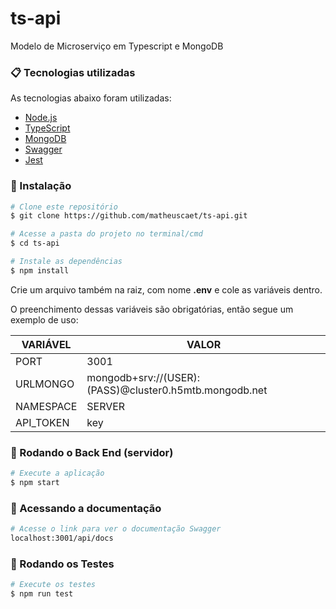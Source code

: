 # ts-api

Modelo de Microserviço em Typescript e MongoDB

### 📋 Tecnologias utilizadas

As tecnologias abaixo foram utilizadas:

- [Node.js](https://nodejs.org/en/)
- [TypeScript](https://www.typescriptlang.org/)
- [MongoDB](https://www.mongodb.com/try/download/community)
- [Swagger](https://swagger.io/)
- [Jest](https://jestjs.io/pt-BR/)

### 🔧 Instalação

```bash
# Clone este repositório
$ git clone https://github.com/matheuscaet/ts-api.git

# Acesse a pasta do projeto no terminal/cmd
$ cd ts-api

# Instale as dependências
$ npm install
```

Crie um arquivo também na raiz, com nome **.env** e cole as variáveis dentro.

O preenchimento dessas variáveis são obrigatórias, então segue um exemplo de uso:

| VARIÁVEL  | VALOR                                                  |
| --------- | ------------------------------------------------------ |
| PORT      | 3001                                                   |
| URLMONGO  | mongodb+srv://(USER):(PASS)@cluster0.h5mtb.mongodb.net |
| NAMESPACE | SERVER                                                 |
| API_TOKEN | key                                                    |

### 🎲 Rodando o Back End (servidor)

```bash
# Execute a aplicação
$ npm start

```

### 📖 Acessando a documentação

```bash
# Acesse o link para ver o documentação Swagger
localhost:3001/api/docs

```

### 🧪 Rodando os Testes

```bash
# Execute os testes
$ npm run test

```
